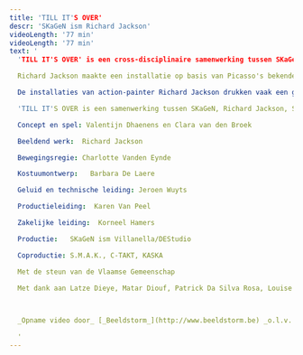 ```yaml
---
title: 'TILL IT'S OVER'
descr: 'SKaGeN ism Richard Jackson'
videoLength: '77 min'
videoLength: '77 min'
text: '
  'TILL IT'S OVER' is een cross-disciplinaire samenwerking tussen SKaGeN en de Amerikaanse schilder en beeldend kunstenaar Richard Jackson, rond de thema's burgeroorlog, tederheid en wraak.

  Richard Jackson maakte een installatie op basis van Picasso's bekende oorlogsschilderij Guernica. Acteurs Valentijn Dhaenens en Clara van den Broek creëren een theatrale performance op basis van hetzelfde thema. Hoe gaan twee mensen om met de gevolgen van extreem geweld, en wat is de blijvende impact wanneer de tijd zijn werk heeft gedaan? Kan geweld ons dichter bij elkaar brengen? Dringen we dieper in elkaar door en raken we verbonden ondanks of zelfs door het geweld dat we elkaar aandoen? Creëert geweld intimiteit?

  De installaties van action-painter Richard Jackson drukken vaak een gevolg uit: wat blijft zichtbaar achter na een krachtige fysieke actie? Dhaenens en van den Broek laten zich als performers aantasten door het werk van Jackson en verhouden zich tot de context die hij creëert.

  'TILL IT'S OVER is een samenwerking tussen SKaGeN, Richard Jackson, S.M.A.K. Gent, C-Mine Genk, de Koninklijke Academie voor Schone Kunsten Antwerpen en DE Studio / Villanella.

  Concept en spel: Valentijn Dhaenens en Clara van den Broek

  Beeldend werk:  Richard Jackson

  Bewegingsregie: Charlotte Vanden Eynde

  Kostuumontwerp:   Barbara De Laere

  Geluid en technische leiding: Jeroen Wuyts

  Productieleiding:  Karen Van Peel

  Zakelijke leiding:  Korneel Hamers

  Productie:   SKaGeN ism Villanella/DEStudio

  Coproductie: S.M.A.K., C-TAKT, KASKA

  Met de steun van de Vlaamse Gemeenschap

  Met dank aan Latze Dieye, Matar Diouf, Patrick Da Silva Rosa, Louise Goegebeur, Joris Goorden, crew Villanella

  ‍

  _Opname video door_ [_Beeldstorm_](http://www.beeldstorm.be) _o.l.v. Jan Bosteels_  

  ‍'
---
```

